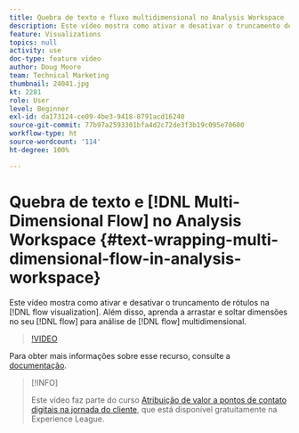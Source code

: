 ```yaml
---
title: Quebra de texto e fluxo multidimensional no Analysis Workspace
description: Este vídeo mostra como ativar e desativar o truncamento de rótulos na visualização de fluxo. Além disso, aprenda a arrastar e soltar dimensões no seu fluxo para análise de fluxo multidimensional.
feature: Visualizations
topics: null
activity: use
doc-type: feature video
author: Doug Moore
team: Technical Marketing
thumbnail: 24041.jpg
kt: 2281
role: User
level: Beginner
exl-id: da173124-ce09-4be3-9418-8791acd16240
source-git-commit: 77b97a2593301bfa4d2c72de3f3b19c095e70600
workflow-type: ht
source-wordcount: '114'
ht-degree: 100%

---
```


# Quebra de texto e [!DNL Multi-Dimensional Flow] no Analysis Workspace {#text-wrapping-multi-dimensional-flow-in-analysis-workspace}

Este vídeo mostra como ativar e desativar o truncamento de rótulos na [!DNL flow visualization]. Além disso, aprenda a arrastar e soltar dimensões no seu [!DNL flow] para análise de [!DNL flow] multidimensional.

>[!VIDEO](https://video.tv.adobe.com/v/24041/?quality=12)

Para obter mais informações sobre esse recurso, consulte a [documentação](https://experienceleague.adobe.com/docs/analytics/analyze/analysis-workspace/visualizations/fallout/fallout-flow.html?lang=pt-BR).

>[!INFO]
>
> Este vídeo faz parte do curso [Atribuição de valor a pontos de contato digitais na jornada do cliente](https://experienceleague.adobe.com/?recommended=Analytics-U-1-2020.2&amp;lang=pt-BR), que está disponível gratuitamente na Experience League.
